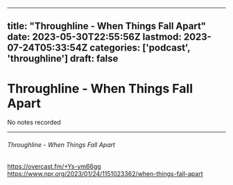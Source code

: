 
---
title: "Throughline - When Things Fall Apart"
date: 2023-05-30T22:55:56Z
lastmod: 2023-07-24T05:33:54Z
categories: ['podcast', 'throughline']
draft: false
---


# Throughline - When Things Fall Apart
No notes recorded

- - -
###### Throughline - When Things Fall Apart

https://overcast.fm/+Ys-ym66gg  
https://www.npr.org/2023/01/24/1151023362/when-things-fall-apart

<!-- #public #podcast #throughline -->

<!-- {BearID:ABC27B18-1DD4-4E29-B20E-1D2B601675F9-23042-00000EEF2E2D4E0E} -->
